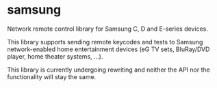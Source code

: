 samsung
=======

Network remote control library for Samsung C, D and E-series devices.

This library supports sending remote keycodes and tests to Samsung
network-enabled home entertainment devices (eG TV sets, BluRay/DVD 
player, home theater systems, ...).

This library is currently undergoing rewriting and neither the API
nor the functionality will stay the same.
